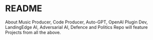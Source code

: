 # README
About
Music Producer, Code Producer, Auto-GPT, OpenAI Plugin Dev, LandingEdge AI, Adversarial AI, Defence and Politics
Repo will feature Projects from all the above.
